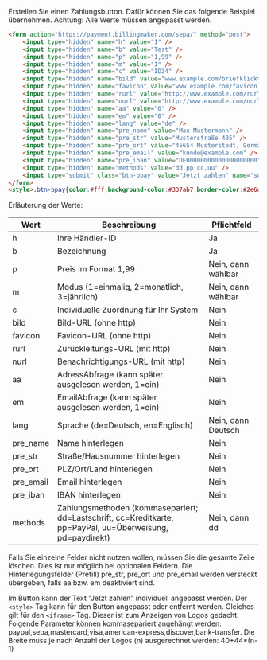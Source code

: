 Erstellen Sie einen Zahlungsbutton. Dafür können Sie das folgende Beispiel übernehmen. Achtung: Alle Werte müssen angepasst werden.
```html
<form action="https://payment.billingmaker.com/sepa/" method="post">
	<input type="hidden" name="h" value="1" />
	<input type="hidden" name="b" value="Test" />
	<input type="hidden" name="p" value="1,99" />
	<input type="hidden" name="m" value="1" />
	<input type="hidden" name="c" value="ID34" />
	<input type="hidden" name="bild" value="www.example.com/briefklicktop.png" />
	<input type="hidden" name="favicon" value="www.example.com/favicon.ico" />
	<input type="hidden" name="rurl" value="http://www.example.com/rurl" />
	<input type="hidden" name="nurl" value="http://www.example.com/nurl" />
	<input type="hidden" name="aa" value="0" />
	<input type="hidden" name="em" value="0" />
	<input type="hidden" name="lang" value="de" />
	<input type="hidden" name="pre_name" value="Max Mustermann" />
	<input type="hidden" name="pre_str" value="Musterstraße 405" />
	<input type="hidden" name="pre_ort" value="45654 Musterstadt, Germany" />
	<input type="hidden" name="pre_email" value="kunde@example.com" />
	<input type="hidden" name="pre_iban" value="DE00000000000000000000" />
	<input type="hidden" name="methods" value="dd,pp,cc,uu" />
	<input type="submit" class="btn-bpay" value="Jetzt zahlen" name="submit" />
</form>
<style>.btn-bpay{color:#fff;background-color:#337ab7;border-color:#2e6da4;padding:6px 12px;margin-bottom:2px;font-size:14px;font-weight:400;line-height:1.42857143;text-align:center;white-space:nowrap;vertical-align:middle;cursor:pointer;border:1px solid transparent;border-radius:4px;}</style><iframe allowtransparency="true" src="//payment.billingmaker.com/btn?methods=sepa" scrolling="no" height="25" width="40" frameborder="no" ></iframe>
```
Erläuterung der Werte:

| Wert  | Beschreibung | Pflichtfeld |
| ------------- | ------------- | ------------- |
| h  | Ihre Händler-ID  | Ja |
| b  | Bezeichnung  | Ja |
| p  | Preis im Format 1,99  | Nein, dann wählbar |
| m  | Modus (1=einmalig, 2=monatlich, 3=jährlich)  | Nein, dann wählbar |
| c  | Individuelle Zuordnung für Ihr System  | Nein |
| bild  | Bild-URL (ohne http) | Nein |
| favicon  | Favicon-URL (ohne http)  | Nein |
| rurl  | Zurückleitungs-URL (mit http)  | Nein |
| nurl  | Benachrichtigungs-URL (mit http)  | Nein |
| aa  | AdressAbfrage (kann später ausgelesen werden, 1=ein)  | Nein |
| em  | EmailAbfrage (kann später ausgelesen werden, 1=ein)  | Nein |
| lang  | Sprache (de=Deutsch, en=Englisch)  | Nein, dann Deutsch |
| pre_name  | Name hinterlegen  | Nein |
| pre_str  | Straße/Hausnummer hinterlegen  | Nein |
| pre_ort  | PLZ/Ort/Land hinterlegen  | Nein |
| pre_email  | Email hinterlegen  | Nein |
| pre_iban  | IBAN hinterlegen  | Nein |
| methods  | Zahlungsmethoden (kommasepariert; dd=Lastschrift, cc=Kreditkarte, pp=PayPal, uu=Überweisung, pd=paydirekt)  | Nein, dann dd |

Falls Sie einzelne Felder nicht nutzen wollen, müssen Sie die gesamte Zeile löschen. Dies ist nur möglich bei optionalen Feldern.
Die Hinterlegungsfelder (Prefill) pre_str, pre_ort und pre_email werden versteckt übergeben, falls aa bzw. em deaktiviert sind.

Im Button kann der Text "Jetzt zahlen" individuell angepasst werden. Der ```<style>``` Tag kann für den Button angepasst oder entfernt werden. Gleiches gilt für den ```<iframe>``` Tag. Dieser ist zum Anzeigen von Logos gedacht. Folgende Parameter können kommasepariert angehängt werden: paypal,sepa,mastercard,visa,american-express,discover,bank-transfer. Die Breite muss je nach Anzahl der Logos (n) ausgerechnet werden: 40+44*(n-1)
